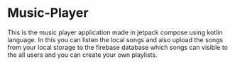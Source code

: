 # Music-Player
This is the music player application made in jetpack compose using kotlin language. In this you can listen the local songs and also upload the songs from your local storage to the firebase database which songs can visible to the all users and you can create your own playlists.
